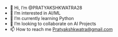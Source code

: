 - 👋 Hi, I’m @PRATYAKSHKWATRA28
- 👀 I’m interested in AI/ML
- 🌱 I’m currently learning Python
- 💞️ I’m looking to collaborate on AI Projects
- 📫 How to reach me Pratyakshkwatra@gmail.com

<!---
PRATYAKSHKWATRA28/PRATYAKSHKWATRA28 is a ✨ special ✨ repository because its `README.md` (this file) appears on your GitHub profile.
You can click the Preview link to take a look at your changes.
--->
